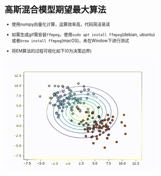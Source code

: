 # 高斯混合模型期望最大算法

* 使用numpy向量化计算，运算效率高，代码简洁易读

* 如需生成gif需安装`ffmpeg`，使用`sudo apt install ffmpeg`(debian, ubuntu)或者`brew install ffmpeg`(macOS)，未在Window下进行测试

* 将EM算法的过程可视化如下(0为决策边界)

![](./em.gif)
